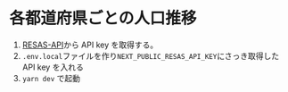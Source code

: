 # 各都道府県ごとの人口推移

1. [RESAS-API](https://opendata.resas-portal.go.jp)から API key を取得する。
2. `.env.local`ファイルを作り`NEXT_PUBLIC_RESAS_API_KEY`にさっき取得した API key を入れる
3. `yarn dev` で起動
